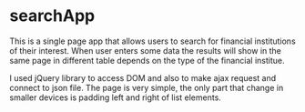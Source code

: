 # searchApp

This is a single page app that allows users to search for financial institutions of their interest. When user enters some data the results will show in the same page in different table depends on the type of the financial institue.

I used jQuery library to access DOM and also to make ajax request and connect to json file. 
The page is very simple, the only part that change in smaller devices is padding left and right of list elements.
